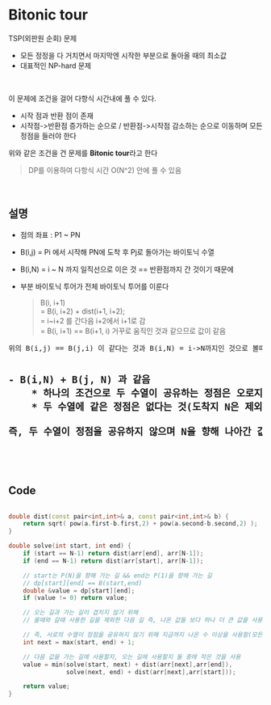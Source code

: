 # Bitonic tour

TSP(외판원 순회) 문제
- 모든 정정을 다 거치면서 마지막엔 시작한 부분으로 돌아올 때의 최소값
- 대표적인 NP-hard 문제

</br>

이 문제에 조건을 걸어 다항식 시간내에 풀 수 있다.
- 시작 점과 반환 점이 존재
- 시작점->반환점 증가하는 순으로 / 반환점->시작점 감소하는 순으로 이동하며 모든 정점을 들러야 한다

위와 같은 조건을 건 문제를 **Bitonic tour**라고 한다

> DP를 이용하여 다항식 시간 O(N^2) 안에 풀 수 있음

</br>

## 설명 

- 점의 좌표 : P1 ~ PN

- B(i,j) = Pi 에서 시작해 PN에 도착 후 Pj로 돌아가는 바이토닉 수열

- B(i,N) = i ~ N 까지 일직선으로 이은 것 == 반환점까지 간 것이기 때문에

- 부분 바이토닉 투어가 전체 바이토닉 투어를 이룬다
    > B(i, i+1)  
    = B(i, i+2) + dist(i+1, i+2);  
    = i~i+2 를 간다음 i+2에서 i+1로 감  
    = B(i, i+1) == B(i+1, i) 거꾸로 움직인 것과 같으므로 값이 같음
<pre>
위의 B(i,j) == B(j,i) 이 같다는 것과 B(i,N) = i->N까지인 것으로 볼때

<div style="font-weight:bold; font-size:19px;">
- B(i,N) + B(j, N) 과 같음 
    * 하나의 조건으로 두 수열이 공유하는 정점은 오로지 N뿐이라는 것
    * 두 수열에 같은 정점은 없다는 것(도착지 N은 제외)

즉, 두 수열이 정점을 공유하지 않으며 N을 향해 나아간 값의 최소값이 Bionic tour
</div>

</pre>

</br>

## Code

```cpp

double dist(const pair<int,int>& a, const pair<int,int>& b) {
    return sqrt( pow(a.first-b.first,2) + pow(a.second-b.second,2) );
}

double solve(int start, int end) {
    if (start == N-1) return dist(arr[end], arr[N-1]);
    if (end == N-1) return dist(arr[start], arr[N-1]);

    // start는 P(N)을 향해 가는 길 && end는 P(1)을 향해 가는 길
    // dp[start][end] == B(start,end)
    double &value = dp[start][end];
    if (value != 0) return value;

    // 오는 길과 가는 길이 겹치지 않기 위해 
    // 올때와 갈때 사용한 길을 제외한 다음 길 즉, 나온 값들 보다 하나 더 큰 값을 사용

    // 즉, 서로의 수열이 정점을 공유하지 않기 위해 지금까지 나온 수 이상을 사용함(모든 정점을 거쳐야 하므로 +1만 해줌)
    int next = max(start, end) + 1;

    // 다음 값을 가는 길에 사용할지, 오는 길에 사용할지 둘 중에 작은 것을 사용
    value = min(solve(start, next) + dist(arr[next],arr[end]), 
                solve(next, end) + dist(arr[next],arr[start]));

    return value;
}

```

